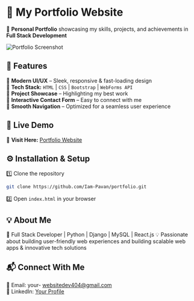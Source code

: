 # **🌟 My Portfolio Website**  

🚀 **Personal Portfolio** showcasing my skills, projects, and achievements in **Full Stack Development**  

![Portfolio Screenshot](https://your-image-link.com)

## **📌 Features**  
🔹 **Modern UI/UX** – Sleek, responsive & fast-loading design  
🔹 **Tech Stack:** `HTML` | `CSS` | `Bootstrap` | `WebForms API`  
🔹 **Project Showcase** – Highlighting my best work  
🔹 **Interactive Contact Form** – Easy to connect with me  
🔹 **Smooth Navigation** – Optimized for a seamless user experience  

## **🔗 Live Demo**  
🎯 **Visit Here:**  [Portfolio Website](https://pavanpw.netlify.app/) 


## **⚙️ Installation & Setup**  
1️⃣ Clone the repository  
```bash
git clone https://github.com/Iam-Pavan/portfolio.git
```
2️⃣ Open `index.html` in your browser  

## **💡 About Me**  
🚀 Full Stack Developer | Python | Django | MySQL | React.js
💡 Passionate about building user-friendly web experiences and building scalable web apps & innovative tech solutions


## **📬 Connect With Me**  
📧 Email: your- websitedev404@gmail.com  
🔗 LinkedIn: [Your Profile](https://www.linkedin.com/in/elitepavan/) 


